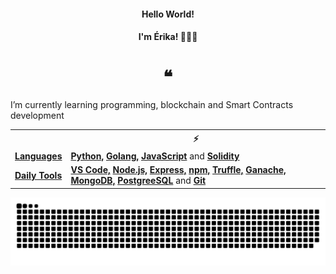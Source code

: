 
<h4 align="center">Hello World!	</h4>
<h4 align="center">I'm Érika! 👩🏻‍💻</h4>
<h1 align="center">❝</h1>

<div align="">
I’m currently learning programming, blockchain and Smart Contracts development<p>
</div>

<table>
  <tr>
    <th></th>
    <th>⚡</th>
  </tr>
  <tr>
    <td><a target="_blank" href=""><b>Languages</b></a></td>
    <td><a href="https://www.python.org/" target="_blank"><b>Python,</b></a>
        <a href="https://go.dev/" target="_blank"><b>Golang,</b></a> 
        <a href="https://developer.mozilla.org/en-US/docs/Web/JavaScript" target="_blank"><b>JavaScript</b></a> and 
        <a href="https://soliditylang.org/" target="_blank"><b>Solidity</b></a> </td>
  </tr>
  <tr>
    <td><a target="_blank" href=""><b>Daily Tools</b></a></td>
    <td>
      <a href="https://code.visualstudio.com/" target="_blank"><b>VS Code,</b></a>
      <a href="https://nodejs.org/en/" target="_blank"><b>Node.js,</b></a>
      <a href="https://expressjs.com/" target="_blank"><b>Express,</b></a>
      <a href="https://www.npmjs.com/" target="_blank"><b>npm,</b></a>
      <a href="https://trufflesuite.com/" target="_blank"><b>Truffle,</b></a>
      <a href="https://trufflesuite.com/ganache/" target="_blank"><b>Ganache,</b></a>
      <a href="https://www.mongodb.com/" target="_blank"><b>MongoDB,</b></a>
      <a href="https://www.postgresql.org/" target="_blank"><b>PostgreeSQL</b></a> and
      <a href="https://git-scm.com/" target="_blank"><b>Git</b></a>
    </td>
  </tr>
</table>

![](https://github.com/Platane/snk/raw/output/github-contribution-grid-snake.svg)

<!--

# O título maior
## O segundo maior título
###### O título menor

### Hi! 👋

**erikacls/erikacls** is a ✨ _special_ ✨ repository because its `README.md` (this file) appears on your GitHub profile.

Here are some ideas to get you started:

- 🔭 I’m currently working on ...
- 🌱 I’m currently learning ...
- 👯 I’m looking to collaborate on ...
- 🤔 I’m looking for help with ...
- 💬 Ask me about ...
- 📫 How to reach me: ...
- 😄 Pronouns: ...
- ⚡ Fun fact: ...

-->


